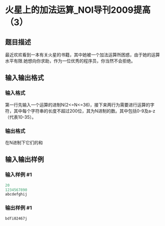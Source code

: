 # 火星上的加法运算_NOI导刊2009提高（3）

## 题目描述

最近欢欢看到一本有关火星的书籍，其中她被一个加法运算所困惑，由于她的运算水平有限.她想向你求助，作为一位优秀的程序员，你当然不会拒绝。

## 输入输出格式

### 输入格式

第一行先输入一个运算的进制N(2<=N<=36)，接下来两行为需要进行运算的字符，其中每个字符串的长度不超过200位，其为N进制的数。其中包括0-9及a-z（代表10-35）。

### 输出格式

在N进制下它们的和

## 输入输出样例

### 输入样例 #1

```cpp
20
1234567890
abcdefghij

```
### 输出样例 #1

```cpp
bdfi02467j
```


